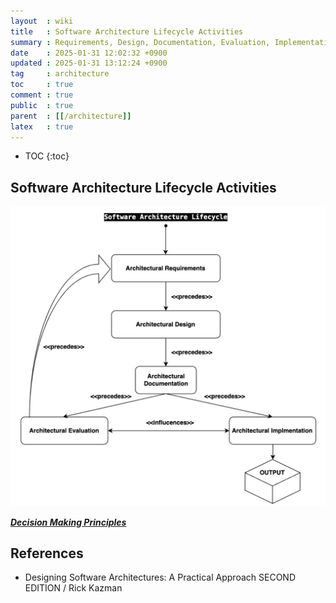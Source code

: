 ```yaml
---
layout  : wiki
title   : Software Architecture Lifecycle Activities
summary : Requirements, Design, Documentation, Evaluation, Implementation
date    : 2025-01-31 12:02:32 +0900
updated : 2025-01-31 13:12:24 +0900
tag     : architecture
toc     : true
comment : true
public  : true
parent  : [[/architecture]]
latex   : true
---
```

* TOC
{:toc}

## Software Architecture Lifecycle Activities

![](/resource/wiki/architecture-life-cycle-activities/lifecycle.png)

___[Decision Making Principles](https://klarciel.net/wiki/architecture/architecture-decision-making-principles/)___

## References

- Designing Software Architectures: A Practical Approach SECOND EDITION / Rick Kazman